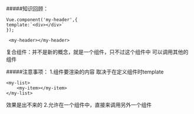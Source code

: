 #####知识回顾：

    Vue.component('my-header',{
    template:`<div></div>`
    });

     <my-header></my-header>

 复合组件：并不是新的概念，就是一个组件，只不过这个组件中 可以调用其他的组件

#####注意事项：
  1.组件要渲染的内容 取决于在定义组件时template
  
    <my-list>
        <my-item></my-item>
    </my-list>
  效果是出不来的
  2.允许在一个组件中，直接来调用另外一个组件